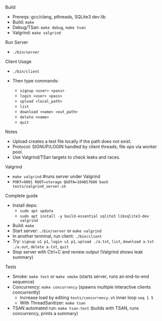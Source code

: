 Build
 - Prereqs: gcc/clang, pthreads, SQLite3 dev lib
 - Build: `make`
 - Debug/TSan: `make debug`, `make tsan`
 - Valgrind: `make valgrind`

Run Server
 - `./bin/server`

Client Usage
 - `./bin/client`
 
 - Then type commands:
   - `signup <user> <pass>`
   - `login <user> <pass>`
   - `upload <local_path>`
   - `list`
   - `download <name> <out_path>`
   - `delete <name>`
   - `quit`

Notes
 - Upload creates a test file locally if the path does not exist.
 - Protocol: SIGNUP/LOGIN handled by client threads; file ops via worker pool.
 - Use Valgrind/TSan targets to check leaks and races.

Valgrind
 - `make valgrind`     #runs server under Valgrind
 - `PORT=9001 ROOT=storage QUOTA=104857600 bash tests/valgrind_server.sh`

 Complete guide
  - Install deps:
    - `sudo apt update`
    - `sudo apt install -y build-essential sqlite3 libsqlite3-dev valgrind`
  - Build: `make`
  - Start server: `./bin/server` or `make valgrind`
  - In another terminal, run client: `./bin/client`
  - Try: `signup u1 p1`, `login u1 p1`, `upload ./a.txt`, `list`, `download a.txt ./a.out`, `delete a.txt`, `quit`
  - Stop server with Ctrl+C and review output (Valgrind shows leak summary)

Tests
 - Smoke: `make test` or `make smoke` (starts server, runs an end-to-end sequence)
 - Concurrency: `make concurrency` (spawns multiple interactive clients concurrently)
   - Increase load by editing `tests/concurrency.sh` inner loop `seq 1 5`
   - With ThreadSanitizer: `make tsan`
  - TSAN automated run: `make tsan-test` (builds with TSAN, runs concurrency, prints a summary)